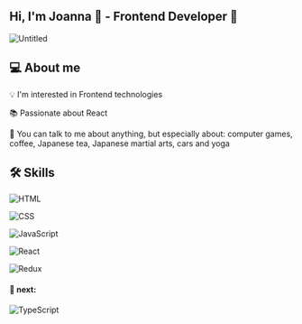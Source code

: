 ## Hi, I'm Joanna 👋 - Frontend Developer 🚀
![Untitled](https://user-images.githubusercontent.com/105354955/215996644-f90badba-49eb-4376-af07-510e312b92ac.jpg)

## 💻 About me 
💡 I'm interested in Frontend technologies

📚 Passionate about React

💬 You can talk to me about anything, but especially about: computer games, coffee, Japanese tea, Japanese martial arts, cars and yoga

## 🛠️ Skills
![HTML](https://img.shields.io/badge/-HTML-000?&logo=HTML5)

![CSS](https://img.shields.io/badge/-CSS-000?&logo=CSS3)

![JavaScript](https://img.shields.io/badge/-JavaScript-000?&logo=JavaScript)

![React](https://img.shields.io/badge/-React-000?&logo=React)

![Redux](https://img.shields.io/badge/-Redux-000?&logo=Redux)

#### 🚀 next: 

![TypeScript](https://img.shields.io/badge/-TypeScript-000?&logo=TypeScript&logoColor=007ACC)
